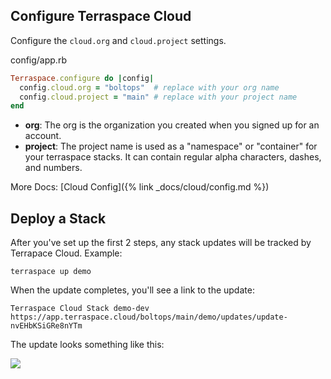 ## Configure Terraspace Cloud

Configure the `cloud.org` and `cloud.project` settings.

config/app.rb

```ruby
Terraspace.configure do |config|
  config.cloud.org = "boltops"  # replace with your org name
  config.cloud.project = "main" # replace with your project name
end
```

* **org**: The org is the organization you created when you signed up for an account.
* **project**: The project name is used as a "namespace" or "container" for your terraspace stacks. It can contain regular alpha characters, dashes, and numbers.

More Docs: [Cloud Config]({% link _docs/cloud/config.md %})

## Deploy a Stack

After you've set up the first 2 steps, any stack updates will be tracked by Terrapace Cloud. Example:

    terraspace up demo

When the update completes, you'll see a link to the update:

    Terraspace Cloud Stack demo-dev https://app.terraspace.cloud/boltops/main/demo/updates/update-nvEHbKSiGRe8nYTm

The update looks something like this:

![](https://img.boltops.com/images/terraspace/cloud/stacks/stack-update-log.png)